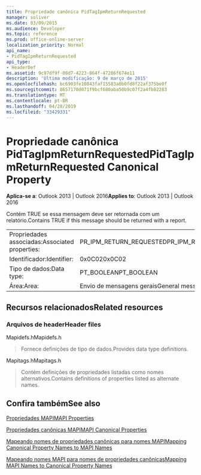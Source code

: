```yaml
---
title: Propriedade canônica PidTagIpmReturnRequested
manager: soliver
ms.date: 03/09/2015
ms.audience: Developer
ms.topic: reference
ms.prod: office-online-server
localization_priority: Normal
api_name:
- PidTagIpmReturnRequested
api_type:
- HeaderDef
ms.assetid: 9c97df9f-08d7-4223-864f-47286f674e11
description: 'Última modificação: 9 de março de 2015'
ms.openlocfilehash: bc6903fe10843faf15583a0b0fd8f22af375be0f
ms.sourcegitcommit: 8657170d071f9bcf680aba50b9c07f2a4fb82283
ms.translationtype: MT
ms.contentlocale: pt-BR
ms.lasthandoff: 04/28/2019
ms.locfileid: "33429331"
---
```

# <a name="pidtagipmreturnrequested-canonical-property"></a><span data-ttu-id="6b916-103">Propriedade canônica PidTagIpmReturnRequested</span><span class="sxs-lookup"><span data-stu-id="6b916-103">PidTagIpmReturnRequested Canonical Property</span></span>

  
  
<span data-ttu-id="6b916-104">**Aplica-se a**: Outlook 2013 | Outlook 2016</span><span class="sxs-lookup"><span data-stu-id="6b916-104">**Applies to**: Outlook 2013 | Outlook 2016</span></span> 
  
<span data-ttu-id="6b916-105">Contém TRUE se essa mensagem deve ser retornada com um relatório.</span><span class="sxs-lookup"><span data-stu-id="6b916-105">Contains TRUE if this message should be returned with a report.</span></span>
  
|||
|:-----|:-----|
|<span data-ttu-id="6b916-106">Propriedades associadas:</span><span class="sxs-lookup"><span data-stu-id="6b916-106">Associated properties:</span></span>  <br/> |<span data-ttu-id="6b916-107">PR_IPM_RETURN_REQUESTED</span><span class="sxs-lookup"><span data-stu-id="6b916-107">PR_IPM_RETURN_REQUESTED</span></span>  <br/> |
|<span data-ttu-id="6b916-108">Identificador:</span><span class="sxs-lookup"><span data-stu-id="6b916-108">Identifier:</span></span>  <br/> |<span data-ttu-id="6b916-109">0x0C02</span><span class="sxs-lookup"><span data-stu-id="6b916-109">0x0C02</span></span>  <br/> |
|<span data-ttu-id="6b916-110">Tipo de dados:</span><span class="sxs-lookup"><span data-stu-id="6b916-110">Data type:</span></span>  <br/> |<span data-ttu-id="6b916-111">PT_BOOLEAN</span><span class="sxs-lookup"><span data-stu-id="6b916-111">PT_BOOLEAN</span></span>  <br/> |
|<span data-ttu-id="6b916-112">Área:</span><span class="sxs-lookup"><span data-stu-id="6b916-112">Area:</span></span>  <br/> |<span data-ttu-id="6b916-113">Envio de mensagens gerais</span><span class="sxs-lookup"><span data-stu-id="6b916-113">General messaging</span></span>  <br/> |
   
## <a name="related-resources"></a><span data-ttu-id="6b916-114">Recursos relacionados</span><span class="sxs-lookup"><span data-stu-id="6b916-114">Related resources</span></span>

### <a name="header-files"></a><span data-ttu-id="6b916-115">Arquivos de header</span><span class="sxs-lookup"><span data-stu-id="6b916-115">Header files</span></span>

<span data-ttu-id="6b916-116">Mapidefs.h</span><span class="sxs-lookup"><span data-stu-id="6b916-116">Mapidefs.h</span></span>
  
> <span data-ttu-id="6b916-117">Fornece definições de tipo de dados.</span><span class="sxs-lookup"><span data-stu-id="6b916-117">Provides data type definitions.</span></span>
    
<span data-ttu-id="6b916-118">Mapitags.h</span><span class="sxs-lookup"><span data-stu-id="6b916-118">Mapitags.h</span></span>
  
> <span data-ttu-id="6b916-119">Contém definições de propriedades listadas como nomes alternativos.</span><span class="sxs-lookup"><span data-stu-id="6b916-119">Contains definitions of properties listed as alternate names.</span></span>
    
## <a name="see-also"></a><span data-ttu-id="6b916-120">Confira também</span><span class="sxs-lookup"><span data-stu-id="6b916-120">See also</span></span>



[<span data-ttu-id="6b916-121">Propriedades MAPI</span><span class="sxs-lookup"><span data-stu-id="6b916-121">MAPI Properties</span></span>](mapi-properties.md)
  
[<span data-ttu-id="6b916-122">Propriedades canônicas MAPI</span><span class="sxs-lookup"><span data-stu-id="6b916-122">MAPI Canonical Properties</span></span>](mapi-canonical-properties.md)
  
[<span data-ttu-id="6b916-123">Mapeando nomes de propriedades canônicas para nomes MAPI</span><span class="sxs-lookup"><span data-stu-id="6b916-123">Mapping Canonical Property Names to MAPI Names</span></span>](mapping-canonical-property-names-to-mapi-names.md)
  
[<span data-ttu-id="6b916-124">Mapeando nomes MAPI para nomes de propriedades canônicas</span><span class="sxs-lookup"><span data-stu-id="6b916-124">Mapping MAPI Names to Canonical Property Names</span></span>](mapping-mapi-names-to-canonical-property-names.md)

